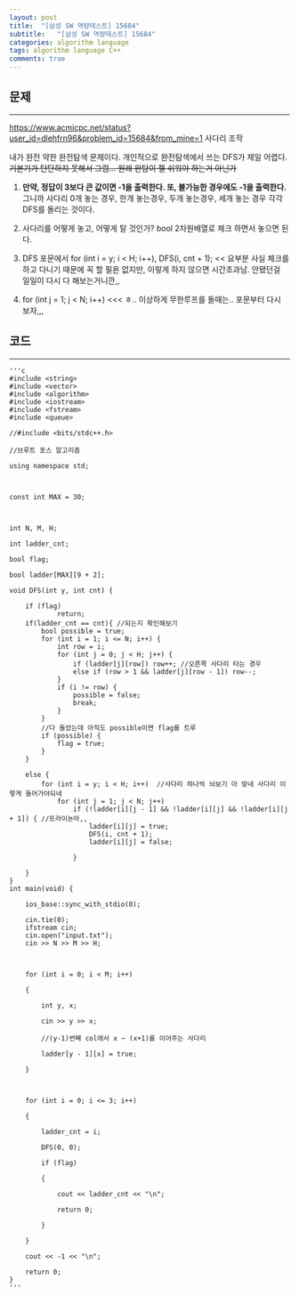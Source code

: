 ```yaml
---
layout: post
title:  "[삼성 SW 역량테스트] 15684"
subtitle:   "[삼성 SW 역량테스트] 15684"
categories: algorithm language 
tags: algorithm language C++
comments: true
---
```



## 문제 
---

<https://www.acmicpc.net/status?user_id=dlehfrn96&problem_id=15684&from_mine=1> 사다리 조작

내가 완전 약한 완전탐색 문제이다. 개인적으로 완전탐색에서 쓰는 DFS가 제일 어렵다. ~~기본기가 탄탄하지 못해서 그럼... 원래 완탐이 젤 쉬워야 하는거 아닌가~~

 1. **만약, 정답이 3보다 큰 값이면 -1을 출력한다. 또, 불가능한 경우에도 -1을 출력한다.** 그니까 사다리 0개 놓는 경우, 한개 놓는경우, 두개 놓는경우, 세개 놓는 경우 각각 DFS를 돌리는 것이다. 

 2. 사다리를 어떻게 놓고, 어떻게 탈 것인가? bool 2차원배열로 체크 하면서 놓으면 된다.
 3. DFS 포문에서 for (int i = y; i < H; i++), DFS(i, cnt + 1); << 요부분 사실 체크를 하고 다니기 때문에 꼭 할 필욘 없지만, 이렇게 하지 않으면 시간초과남. 안됐던걸 일일이 다시 다 해보는거니깐,, 

 4. for (int j = 1; j < N; i++) <<< ㅎ.. 이상하게 무한루프를 돌때는.. 포문부터 다시 보자,,, 

## 코드
---



    '''c
	#include <string>
	#include <vector>
	#include <algorithm>
	#include <iostream>
	#include <fstream>
	#include <queue>
	
	//#include <bits/stdc++.h>
	
	//브루트 포스 알고리즘
	
	using namespace std;
	
	
	
	const int MAX = 30;
	
	
	
	int N, M, H;
	
	int ladder_cnt;
	
	bool flag;
	
	bool ladder[MAX][9 + 2];
	
	void DFS(int y, int cnt) {
	
		if (flag) 
				return;
		if(ladder_cnt == cnt){ //되는지 확인해보기
			bool possible = true;
			for (int i = 1; i <= N; i++) {
				int row = i;
				for (int j = 0; j < H; j++) {
					if (ladder[j][row]) row++; //오른쪽 사다리 타는 경우
					else if (row > 1 && ladder[j][row - 1]) row--;
				}
				if (i != row) {
					possible = false;
					break;
				}
			}
			//다 돌았는데 아직도 possible이면 flag를 트루
			if (possible) {
				flag = true;
			}
		}
		
		else {
			for (int i = y; i < H; i++)  //사다리 하나씩 놔보기 아 맞네 사다리 이렇게 들어가야되네 
				for (int j = 1; j < N; j++)
					if (!ladder[i][j - 1] && !ladder[i][j] && !ladder[i][j + 1]) { //또라이뇬아,,
						ladder[i][j] = true;
						DFS(i, cnt + 1);
						ladder[i][j] = false;
	
					}
	
		}
	}
	int main(void) {
	
		ios_base::sync_with_stdio(0);
	
		cin.tie(0);
		ifstream cin;
		cin.open("input.txt");
		cin >> N >> M >> H;
	
	
	
		for (int i = 0; i < M; i++)
	
		{
	
			int y, x;
	
			cin >> y >> x;
	
			//(y-1)번째 col에서 x ~ (x+1)를 이어주는 사다리
	
			ladder[y - 1][x] = true;
	
		}
	
	
	
		for (int i = 0; i <= 3; i++)
	
		{
	
			ladder_cnt = i;
	
			DFS(0, 0);
	
			if (flag)
	
			{
	
				cout << ladder_cnt << "\n";
	
				return 0;
	
			}
	
		}
	
		cout << -1 << "\n";
	
		return 0;
	}
    '''

